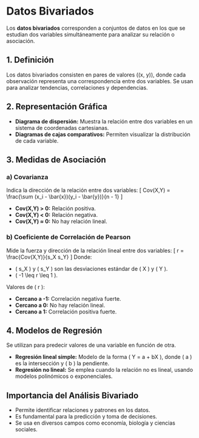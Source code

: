 # Datos Bivariados

Los **datos bivariados** corresponden a conjuntos de datos en los que se estudian dos variables simultáneamente para analizar su relación o asociación.

## 1. Definición
Los datos bivariados consisten en pares de valores \((x, y)\), donde cada observación representa una correspondencia entre dos variables. Se usan para analizar tendencias, correlaciones y dependencias.

## 2. Representación Gráfica
- **Diagrama de dispersión:** Muestra la relación entre dos variables en un sistema de coordenadas cartesianas.
- **Diagramas de cajas comparativos:** Permiten visualizar la distribución de cada variable.

## 3. Medidas de Asociación
### a) Covarianza
Indica la dirección de la relación entre dos variables:
\[
Cov(X,Y) = \frac{\sum (x_i - \bar{x})(y_i - \bar{y})}{n - 1}
\]

- **Cov(X,Y) > 0:** Relación positiva.
- **Cov(X,Y) < 0:** Relación negativa.
- **Cov(X,Y) ≈ 0:** No hay relación lineal.

### b) Coeficiente de Correlación de Pearson
Mide la fuerza y dirección de la relación lineal entre dos variables:
\[
 r = \frac{Cov(X,Y)}{s_X s_Y}
\]
Donde:
- \( s_X \) y \( s_Y \) son las desviaciones estándar de \( X \) y \( Y \).
- \( -1 \leq r \leq 1 \).

Valores de \( r \):
- **Cercano a -1:** Correlación negativa fuerte.
- **Cercano a 0:** No hay relación lineal.
- **Cercano a 1:** Correlación positiva fuerte.

## 4. Modelos de Regresión
Se utilizan para predecir valores de una variable en función de otra.
- **Regresión lineal simple:** Modelo de la forma \( Y = a + bX \), donde \( a \) es la intersección y \( b \) la pendiente.
- **Regresión no lineal:** Se emplea cuando la relación no es lineal, usando modelos polinómicos o exponenciales.

## Importancia del Análisis Bivariado
- Permite identificar relaciones y patrones en los datos.
- Es fundamental para la predicción y toma de decisiones.
- Se usa en diversos campos como economía, biología y ciencias sociales.
